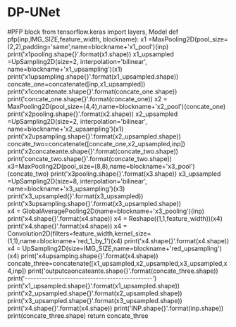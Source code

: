 # DP-UNet
#PFP block
    from tensorflow.keras import layers, Model
    def pfp(inp,IMG_SIZE,feature_width, blockname):
        x1 =MaxPooling2D(pool_size=(2,2),padding='same',name=blockname+'x1_pool')(inp)
        print('x1pooling.shape{}'.format(x1.shape))
        x1_upsampled =UpSampling2D(size=2, interpolation='bilinear', name=blockname+'x1_upsampling')(x1)
        print('x1upsampling.shape{}'.format(x1_upsampled.shape))
        concate_one=concatenate([inp,x1_upsampled])
        print('x1concatenate.shape{}'.format(concate_one.shape))
        print('concate_one.shape{}'.format(concate_one))
        x2 = MaxPooling2D(pool_size=(4,4),name=blockname+'x2_pool')(concate_one)
        print('x2pooling.shape{}'.format(x2.shape))
        x2_upsampled =UpSampling2D(size=2, interpolation='bilinear', name=blockname+'x2_upsampling')(x1)
        print('x2upsampling.shape{}'.format(x2_upsampled.shape))
        concate_two=concatenate([concate_one,x2_upsampled,inp])
        print('x2concateante.shape{}'.format(concate_two.shape))
        print('concate_two.shape{}'.format(concate_two.shape))
        x3=MaxPooling2D(pool_size=(8,8),name=blockname+'x3_pool')(concate_two)
        print('x3pooling.shape{}'.format(x3.shape))
        x3_upsampled =UpSampling2D(size=8, interpolation='bilinear', name=blockname+'x3_upsampling')(x3)
        print('x3_upsampled{}'.format(x3_upsampled))
        print('x3upsampling.shape{}'.format(x3_upsampled.shape))    
        x4 = GlobalAveragePooling2D(name=blockname+'x3_pooling')(inp)
        print('x4.shape{}'.format(x4.shape))
        x4 = Reshape((1,1,feature_width))(x4)
        print('x4.shape{}'.format(x4.shape))
        x4 = Convolution2D(filters=feature_width,kernel_size=(1,1),name=blockname+'red_1_by_1')(x4)
        print('x4.shape{}'.format(x4.shape))
        x4 = UpSampling2D(size=IMG_SIZE,name=blockname+'red_upsampling')(x4)
        print('x4upsamping.shape{}'.format(x4.shape))
        concate_three=concatenate([x1_upsampled,x2_upsampled,x3_upsampled,x4,inp])
        print('outputcaoncateante.shape{}'.format(concate_three.shape))
        print('---------------------------------------------')
        print('x1_upsampled.shape{}'.format(x1_upsampled.shape))
        print('x2_upsampled.shape{}'.format(x2_upsampled.shape))
        print('x3_upsampled.shape{}'.format(x3_upsampled.shape))
        print('x4.shape{}'.format(x4.shape))
        print('INP.shape{}'.format(inp.shape))
        print(concate_three.shape)
        return concate_three

